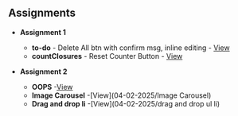 ## Assignments

- **Assignment 1**  
  - **to-do** - Delete All btn with confirm msg, inline editing - [View](to-do/README.md)  
  - **countClosures** - Reset Counter Button - [View](countClosures/)

- **Assignment 2**
  - **OOPS** -[View](04-02-2025/oops)
  - **Image Carousel** -[View](04-02-2025/Image Carousel)
  - **Drag and drop li** -[View](04-02-2025/drag and drop ul li)
